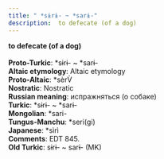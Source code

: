 ```yaml
---
title: " *sɨrɨ- ~ *sarɨ-"
description:  to defecate (of a dog)
---
```

<strong> to defecate (of a dog)</strong><br><br>
<strong>Proto-Turkic</strong>:  *sɨrɨ- ~ *sarɨ-<br>
<strong>Altaic etymology</strong>:  Altaic etymology<br>
<strong> Proto-Altaic</strong>:  *sèrV̀<br>
<strong>Nostratic</strong>:  Nostratic<br>
<strong>Russian meaning</strong>:  испражняться (о собаке)<br>
<strong>Turkic</strong>:  *sɨrɨ- ~ *sarɨ-<br>
<strong>Mongolian</strong>:  *sari-<br>
<strong>Tungus-Manchu</strong>:  *seri(gi)<br>
<strong>Japanese</strong>:  *sìrì<br>
<strong>Comments</strong>:  EDT 845.<br>
<strong>Old Turkic</strong>:  sɨrɨ- ~ sarɨ- (MK)<br>


